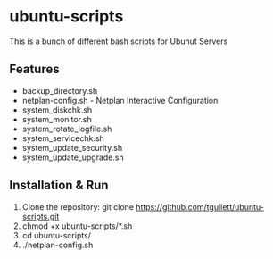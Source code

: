 # ubuntu-scripts

This is a bunch of different bash scripts for Ubunut Servers

## Features

- backup_directory.sh
- netplan-config.sh - Netplan Interactive Configuration
- system_diskchk.sh
- system_monitor.sh
- system_rotate_logfile.sh
- system_servicechk.sh
- system_update_security.sh
- system_update_upgrade.sh


## Installation & Run

1. Clone the repository:
git clone https://github.com/tgullett/ubuntu-scripts.git
2. chmod +x ubuntu-scripts/*.sh
3. cd ubuntu-scripts/
4. ./netplan-config.sh
